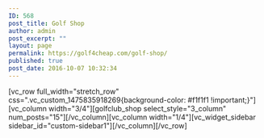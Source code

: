 ```yaml
---
ID: 568
post_title: Golf Shop
author: admin
post_excerpt: ""
layout: page
permalink: https://golf4cheap.com/golf-shop/
published: true
post_date: 2016-10-07 10:32:34
---
```

[vc_row full_width="stretch_row" css=".vc_custom_1475835918269{background-color: #f1f1f1 !important;}"][vc_column width="3/4"][golfclub_shop select_style="3_column" num_posts="15"][/vc_column][vc_column width="1/4"][vc_widget_sidebar sidebar_id="custom-sidebar1"][/vc_column][/vc_row]